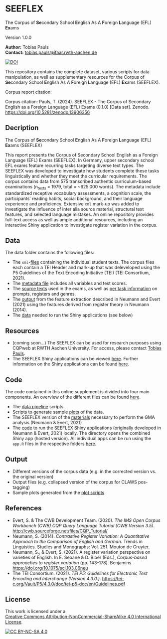 # SEEFLEX
The Corpus of **Se**condary School **E**nglish As A **F**oreign **L**anguage (EFL) **Ex**ams

Version 1.0.0

**Author:** Tobias Pauls<br>
**Contact:** tobias.pauls@ifaar.rwth-aachen.de

[![DOI](https://zenodo.org/badge/DOI/10.5281/zenodo.13906356.svg)](https://doi.org/10.5281/zenodo.13906356)

This repository contains the complete dataset, various scripts for data manipulation, as well as supplementary resources for the Corpus of **Se**condary School **E**nglish As A **F**oreign **L**anguage (EFL) **Ex**ams (SEEFLEX).

Corpus report citation:


Corpus citation:
Pauls, T. (2024). SEEFLEX - The Corpus of Secondary English as a Foreign Language (EFL) Exams (0.1.0) [Data set]. Zenodo. https://doi.org/10.5281/zenodo.13906356


## Decription

The Corpus of **Se**condary School **E**nglish As A **F**oreign **L**anguage (EFL) **Ex**ams (SEEFLEX)

This report presents the Corpus of Secondary School English as a Foreign Language (EFL) Exams (SEEFLEX). In Germany, upper secondary school EFL exams feature recurring tasks targeting diverse text types. The SEEFLEX was developed to investigate how students complete these tasks linguistically and whether they meet the curricular requirements. The corpus contains data from 575 transcribed authentic curriculum-based examinations (n<sub>texts</sub> = 1979, total = ~625.000 words). The metadata include standardized receptive vocabulary assessments, a cognition scale, the participants’ reading habits, social background, and their language experience and proficiency. Extensive `xml` mark-up was added to investigate the influence of inter alia source material, structural text features, and selected language mistakes. An online repository provides full-text access as well as ample additional resources, including an interactive Shiny application to investigate register variation in the corpus.


## Data

The data folder contains the following files:
- The `xml`-[files](data/anon/) containing the individual student texts. The corpus files each contain a TEI Header and mark-up that was deleveloped using the P5 Guidelines of the Text Encoding Initiative (TEI) (TEI Consortium, 2021).
- The [metadata file](data/meta_data_anon.csv) includes all variables and test scores.
- The [source texts](data/source_texts/) used in the exams, as well as [per task information](data/tasks_complete.csv) on prompts, registers and genres.
- The [output](data/gma/) from the feature extraction described in Neumann and Evert (2021) using the features derived from register theory in Neumann (2014).
- The [data](data/gma/shiny_data.rda) needed to run the Shiny applications (see below)


## Resources

- (coming soon...) The SEEFLEX can be used for research purposes using CQPweb at RWTH Aachen University. For access, please contact [Tobias Pauls](mailto:tobias.pauls@ifaar.rwth-aachen.de).
- The SEEFLEX Shiny applications can be viewed [here](https://seeflex.otc.coscine.dev). Further information on the Shiny applications can be found [here](code/shiny_app/README.md).


## Code

The code contained in this online supplement is divided into four main components. An overview of the different files can be found [here](code/). 
- The [data pipeline](code/data_pipeline/) scripts.
- Scripts to generate sample [plots](code/plots/) of the data.
- The SEEFLEX version of the [materials](code/gma_analysis/) necessary to perform the GMA analysis (Neumann & Evert, 2021)
- The [code](code/shiny_app/) to run the SEEFLEX Shiny applications (originally developed in Neumann & Evert, 2021) locally. The directory opens the combined Shiny app (hosted version). All individual apps can be run using the `app.R` files in the respective folders [here](code/).


## Output

- Different versions of the corpus data (e.g. in the corrected version vs. the original version)
- Output files (e.g. collapsed version of the corpus for CLAWS pos-tagging)
- Sample plots generated from the [plot scripts](code/plots/)

## References

- Evert, S. & The CWB Development Team. (2020). *The IMS Open Corpus Workbench (CWB) CQP Query Language Tutorial (CWB Version 3.5)*. http://cwb.sourceforge.net/files/CQP_Tutorial/
- Neumann, S. (2014). *Contrastive Register Variation: A Quantitative Approach to the Comparison of English and German*. Trends in Linguistics. Studies and Monographs: Vol. 251. Mouton de Gruyter.
- Neumann, S., & Evert, S. (2021). A register variation perspective on varieties of English. In E. Seoane & D. Biber (Eds.), *Corpus-based approaches to register variation* (pp. 143–178). Benjamins. https://doi.org/10.1075/scl.103.06neu
- The TEI Consortium. (2021). *TEI P5: Guidelines for Electronic Text Encoding and Interchange (Version 4.3.0.)*. https://tei-c.org/Vault/P5/4.3.0/doc/tei-p5-doc/en/Guidelines.pdf


## License

This work is licensed under a  
[Creative Commons Attribution-NonCommercial-ShareAlike 4.0 International License](http://creativecommons.org/licenses/by-nc-sa/4.0/).

[![CC BY-NC-SA 4.0](https://licensebuttons.net/l/by-nc-sa/4.0/88x31.png)](http://creativecommons.org/licenses/by-nc-sa/4.0/)